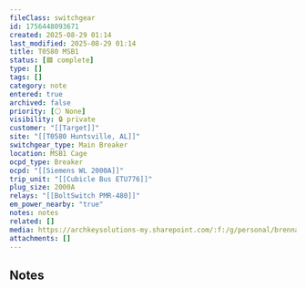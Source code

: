 ```yaml
---
fileClass: switchgear
id: 1756448093671
created: 2025-08-29 01:14
last_modified: 2025-08-29 01:14
title: T0580 MSB1
status: [🟩 complete]
type: []
tags: []
category: note
entered: true
archived: false
priority: [⚪ None]
visibility: 🔒 private
customer: "[[Target]]"
site: "[[T0580 Huntsville, AL]]"
switchgear_type: Main Breaker
location: MSB1 Cage
ocpd_type: Breaker
ocpd: "[[Siemens WL 2000A]]"
trip_unit: "[[Cubicle Bus ETU776]]"
plug_size: 2000A
relays: "[[BoltSwitch PMR-480]]"
em_power_nearby: "true"
notes: notes
related: []
media: https://archkeysolutions-my.sharepoint.com/:f:/g/personal/brennan_salibrici_prokey_com/EhOSGPyS4kBBmxhwXIvY0lIBoYQkdwlCVR5og571qwpjTg?e=RlSiDR
attachments: []
---
```


## Notes